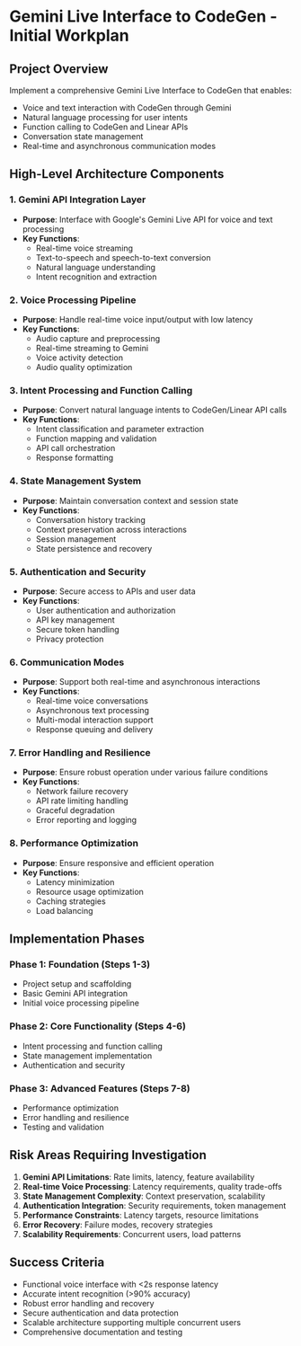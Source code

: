 # Gemini Live Interface to CodeGen - Initial Workplan

## Project Overview

Implement a comprehensive Gemini Live Interface to CodeGen that enables:
- Voice and text interaction with CodeGen through Gemini
- Natural language processing for user intents
- Function calling to CodeGen and Linear APIs
- Conversation state management
- Real-time and asynchronous communication modes

## High-Level Architecture Components

### 1. Gemini API Integration Layer
- **Purpose**: Interface with Google's Gemini Live API for voice and text processing
- **Key Functions**: 
  - Real-time voice streaming
  - Text-to-speech and speech-to-text conversion
  - Natural language understanding
  - Intent recognition and extraction

### 2. Voice Processing Pipeline
- **Purpose**: Handle real-time voice input/output with low latency
- **Key Functions**:
  - Audio capture and preprocessing
  - Real-time streaming to Gemini
  - Voice activity detection
  - Audio quality optimization

### 3. Intent Processing and Function Calling
- **Purpose**: Convert natural language intents to CodeGen/Linear API calls
- **Key Functions**:
  - Intent classification and parameter extraction
  - Function mapping and validation
  - API call orchestration
  - Response formatting

### 4. State Management System
- **Purpose**: Maintain conversation context and session state
- **Key Functions**:
  - Conversation history tracking
  - Context preservation across interactions
  - Session management
  - State persistence and recovery

### 5. Authentication and Security
- **Purpose**: Secure access to APIs and user data
- **Key Functions**:
  - User authentication and authorization
  - API key management
  - Secure token handling
  - Privacy protection

### 6. Communication Modes
- **Purpose**: Support both real-time and asynchronous interactions
- **Key Functions**:
  - Real-time voice conversations
  - Asynchronous text processing
  - Multi-modal interaction support
  - Response queuing and delivery

### 7. Error Handling and Resilience
- **Purpose**: Ensure robust operation under various failure conditions
- **Key Functions**:
  - Network failure recovery
  - API rate limiting handling
  - Graceful degradation
  - Error reporting and logging

### 8. Performance Optimization
- **Purpose**: Ensure responsive and efficient operation
- **Key Functions**:
  - Latency minimization
  - Resource usage optimization
  - Caching strategies
  - Load balancing

## Implementation Phases

### Phase 1: Foundation (Steps 1-3)
- Project setup and scaffolding
- Basic Gemini API integration
- Initial voice processing pipeline

### Phase 2: Core Functionality (Steps 4-6)
- Intent processing and function calling
- State management implementation
- Authentication and security

### Phase 3: Advanced Features (Steps 7-8)
- Performance optimization
- Error handling and resilience
- Testing and validation

## Risk Areas Requiring Investigation

1. **Gemini API Limitations**: Rate limits, latency, feature availability
2. **Real-time Voice Processing**: Latency requirements, quality trade-offs
3. **State Management Complexity**: Context preservation, scalability
4. **Authentication Integration**: Security requirements, token management
5. **Performance Constraints**: Latency targets, resource limitations
6. **Error Recovery**: Failure modes, recovery strategies
7. **Scalability Requirements**: Concurrent users, load patterns

## Success Criteria

- Functional voice interface with <2s response latency
- Accurate intent recognition (>90% accuracy)
- Robust error handling and recovery
- Secure authentication and data protection
- Scalable architecture supporting multiple concurrent users
- Comprehensive documentation and testing


